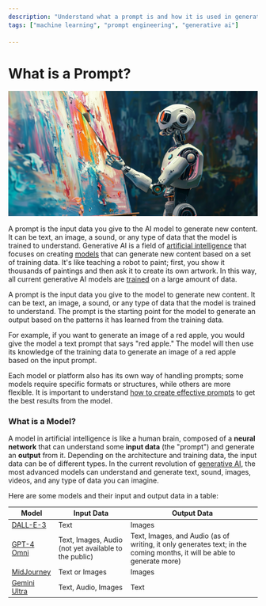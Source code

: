 ```yaml
---
description: "Understand what a prompt is and how it is used in generative AI models."
tags: ["machine learning", "prompt engineering", "generative ai"]

---
```


# What is a Prompt?
![Prompt](../../assets/charlytoc_A_robot_painting_a_canvas_symbolizing_how_generative__3197b88a-ba34-4d2e-9d42-0bd8777dd9c2.webp)


A prompt is the input data you give to the AI model to generate new content. It can be text, an image, a sound, or any type of data that the model is trained to understand. Generative AI is a field of [artificial intelligence](https://cloud.google.com/learn/what-is-artificial-intelligence) that focuses on creating [models](https://www.ibm.com/topics/ai-model#:~:text=An%20AI%20model%20is%20a,they've%20been%20programmed%20for.) that can generate new content based on a set of training data. It's like teaching a robot to paint; first, you show it thousands of paintings and then ask it to create its own artwork. In this way, all current generative AI models are [trained](https://www.clickworker.com/customer-blog/process-of-ai-training/) on a large amount of data.

A prompt is the input data you give to the model to generate new content. It can be text, an image, a sound, or any type of data that the model is trained to understand. The prompt is the starting point for the model to generate an output based on the patterns it has learned from the training data.

For example, if you want to generate an image of a red apple, you would give the model a text prompt that says "red apple." The model will then use its knowledge of the training data to generate an image of a red apple based on the input prompt.

Each model or platform also has its own way of handling prompts; some models require specific formats or structures, while others are more flexible. It is important to understand [how to create effective prompts](#blank) to get the best results from the model.

### What is a Model?

A model in artificial intelligence is like a human brain, composed of a **neural network** that can understand some **input data** (the "prompt") and generate an **output** from it. Depending on the architecture and training data, the input data can be of different types. In the current revolution of [generative AI](https://cloud.google.com/use-cases/generative-ai), the most advanced models can understand and generate text, sound, images, videos, and any type of data you can imagine.

Here are some models and their input and output data in a table:

| Model | Input Data | Output Data |
|-------|------------|-------------|
| [DALL-E-3](https://openai.com/index/dall-e-3/) | Text | Images |
| [GPT-4 Omni](https://openai.com/index/hello-gpt-4o/) | Text, Images, Audio (not yet available to the public) | Text, Images, and Audio (as of writing, it only generates text; in the coming months, it will be able to generate more) |
| [MidJourney](https://www.midjourney.com/home) | Text or Images | Images |
| [Gemini Ultra](https://deepmind.google/technologies/gemini/ultra/) | Text, Audio, Images | Text |